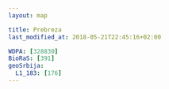 ```yaml
---
layout: map

title: Prebreza
last_modified_at: 2018-05-21T22:45:16+02:00

WDPA: [328830]
BioRaS: [391]
geoSrbija:
  L1_183: [176]
---
```

